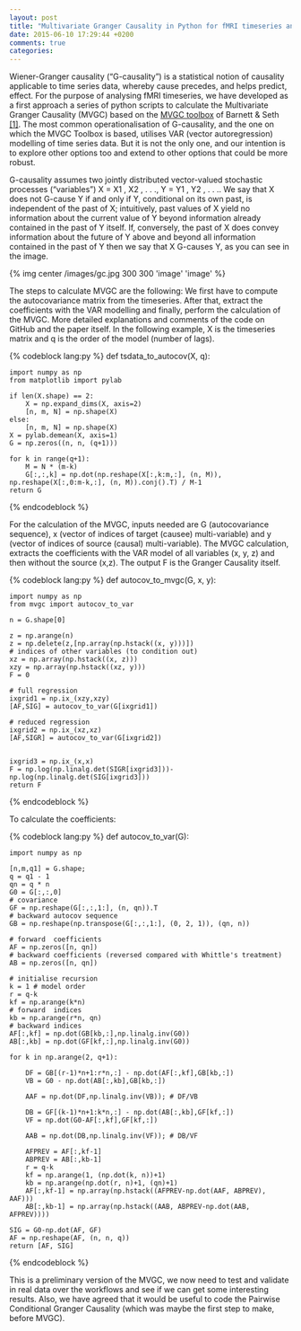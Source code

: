 ```yaml
---
layout: post
title: "Multivariate Granger Causality in Python for fMRI timeseries analysis"
date: 2015-06-10 17:29:44 +0200
comments: true
categories: 
---
```



Wiener-Granger causality (“G-causality”) is a statistical notion of causality applicable to time series data, whereby cause precedes, and helps predict, effect.
For the purpose of analysing fMRI timeseries, we have developed as a first approach a series of python scripts to calculate the Multivariate Granger Causality (MVGC) based on the [MVGC toolbox](http://www.sussex.ac.uk/sackler/mvgc/) of Barnett & Seth [\[1\]](http://www.sciencedirect.com/science/article/pii/S0165027013003701). 
The most common operationalisation of G-causality, and
the one on which the MVGC Toolbox is based, utilises VAR (vector autoregression)
modelling of time series data. But it is not the only one, and our intention is to explore other options too and extend to other options that could be more robust. 

G-causality assumes two jointly distributed vector-valued stochastic processes (“variables”) X = X1 , X2 , . . ., Y = Y1 , Y2 , . . .. We say that X does not G-cause Y if and only if Y, conditional on its own past, is independent of the past of X; intuitively, past values of X yield no information about the current value of Y beyond information already contained in the past of Y itself. If, conversely, the past of X does convey information about the future of Y above and beyond all information contained in the past of Y then we say that X G-causes Y, as you can see in the image.

{% img center /images/gc.jpg 300 300 'image' 'image' %}

The steps to calculate MVGC are the following: We first have to compute the autocovariance matrix from the timeseries. After that, extract the coefficients with the VAR modelling and finally, perform the calculation of the MVGC. More detailed explanations and comments of the code on GitHub and the paper itself. In the following example, X is the timeseries matrix and q is the order of the model (number of lags).

{% codeblock lang:py %}
def tsdata_to_autocov(X, q):
    
    import numpy as np
    from matplotlib import pylab

    if len(X.shape) == 2:
        X = np.expand_dims(X, axis=2)
        [n, m, N] = np.shape(X)
    else:
        [n, m, N] = np.shape(X)
    X = pylab.demean(X, axis=1)
    G = np.zeros((n, n, (q+1)))
    
    for k in range(q+1):
        M = N * (m-k)
        G[:,:,k] = np.dot(np.reshape(X[:,k:m,:], (n, M)), np.reshape(X[:,0:m-k,:], (n, M)).conj().T) / M-1
    return G
{% endcodeblock %}

For the calculation of the MVGC, inputs needed are G (autocovariance sequence), x (vector of indices of target (causee) multi-variable) and y (vector of indices of source (causal) multi-variable). The MVGC calculation, extracts the coefficients with the VAR model of all variables (x, y, z) and then without the source (x,z).  The output F is the Granger Causality itself.

{% codeblock lang:py %}
def autocov_to_mvgc(G, x, y):
    
    import numpy as np
    from mvgc import autocov_to_var 
	
    n = G.shape[0]

    z = np.arange(n)
    z = np.delete(z,[np.array(np.hstack((x, y)))])
    # indices of other variables (to condition out)
    xz = np.array(np.hstack((x, z)))
    xzy = np.array(np.hstack((xz, y)))
    F = 0

    # full regression
    ixgrid1 = np.ix_(xzy,xzy)
    [AF,SIG] = autocov_to_var(G[ixgrid1]) 

    # reduced regression
    ixgrid2 = np.ix_(xz,xz)
    [AF,SIGR] = autocov_to_var(G[ixgrid2])

    
    ixgrid3 = np.ix_(x,x)
    F = np.log(np.linalg.det(SIGR[ixgrid3]))-np.log(np.linalg.det(SIG[ixgrid3]))   
    return F
{% endcodeblock %}

To calculate the coefficients:

{% codeblock lang:py %}
def autocov_to_var(G):
    
    import numpy as np
    
    [n,m,q1] = G.shape; 
    q = q1 - 1
    qn = q * n
    G0 = G[:,:,0]
    # covariance
    GF = np.reshape(G[:,:,1:], (n, qn)).T
    # backward autocov sequence
    GB = np.reshape(np.transpose(G[:,:,1:], (0, 2, 1)), (qn, n))
     
    # forward  coefficients
    AF = np.zeros([n, qn])
    # backward coefficients (reversed compared with Whittle's treatment)
    AB = np.zeros([n, qn])
    
    # initialise recursion
    k = 1 # model order
    r = q-k
    kf = np.arange(k*n)
    # forward  indices
    kb = np.arange(r*n, qn)
    # backward indices
    AF[:,kf] = np.dot(GB[kb,:],np.linalg.inv(G0))
    AB[:,kb] = np.dot(GF[kf,:],np.linalg.inv(G0)) 

    for k in np.arange(2, q+1):
        
        DF = GB[(r-1)*n+1:r*n,:] - np.dot(AF[:,kf],GB[kb,:])
        VB = G0 - np.dot(AB[:,kb],GB[kb,:])
        
        AAF = np.dot(DF,np.linalg.inv(VB)); # DF/VB
        
        DB = GF[(k-1)*n+1:k*n,:] - np.dot(AB[:,kb],GF[kf,:])
        VF = np.dot(G0-AF[:,kf],GF[kf,:])
        
        AAB = np.dot(DB,np.linalg.inv(VF)); # DB/VF
        
        AFPREV = AF[:,kf-1]
        ABPREV = AB[:,kb-1]
        r = q-k
        kf = np.arange(1, (np.dot(k, n))+1)
        kb = np.arange(np.dot(r, n)+1, (qn)+1)
        AF[:,kf-1] = np.array(np.hstack((AFPREV-np.dot(AAF, ABPREV), AAF)))
        AB[:,kb-1] = np.array(np.hstack((AAB, ABPREV-np.dot(AAB, AFPREV))))   
    
    SIG = G0-np.dot(AF, GF)
    AF = np.reshape(AF, (n, n, q))
    return [AF, SIG]
{% endcodeblock %}

This is a preliminary version of the MVGC, we now need to test and validate in real data over the workflows and see if we can get some interesting results. Also, we have agreed that it would be useful to code the Pairwise Conditional Granger Causality (which was maybe the first step to make, before MVGC). 


